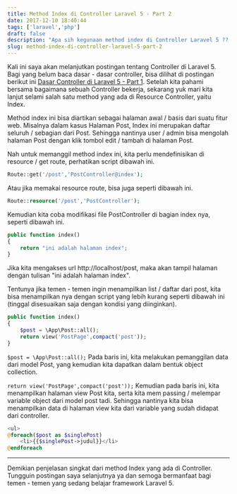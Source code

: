```yaml
---
title: Method Index di Controller Laravel 5 - Part 2
date: 2017-12-10 18:40:44
tags: ['laravel','php']
draft: false
description: "Apa sih kegunaan method index di Controller Laravel 5 ?? Yuk mari kita belajar bareng - bareng mengenai method index di Controller, serta bagaimana menggunakannya."
slug: method-index-di-controller-laravel-5-part-2
---
```


Kali ini saya akan melanjutkan postingan tentang Controller di Laravel 5. Bagi yang belum baca dasar - dasar controller, bisa dilihat di postingan berikut ini [Dasar Controller di Laravel 5 - Part 1](https://nusendra.com/post/dasar-controller-di-laravel-5-part-1). Setelah kita pahami bersama bagaimana sebuah Controller bekerja, sekarang yuk mari kita lanjut selami salah satu method yang ada di Resource Controller, yaitu Index.

Method index ini bisa diartikan sebagai halaman awal / basis dari suatu fitur web. Misalnya dalam kasus Halaman Post, Index ini merupakan daftar seluruh / sebagian dari Post. Sehingga nantinya user / admin bisa mengolah halaman Post dengan klik tombol edit / tambah di halaman Post.

Nah untuk memanggil method index ini, kita perlu mendefinisikan di resource / get route, perhatikan script dibawah ini.

```php
Route::get('/post','PostController@index');
```

Atau jika memakai resource route, bisa juga seperti dibawah ini.

```php
Route::resource('/post','PostController');
```

Kemudian kita coba modifikasi file PostController di bagian index nya, seperti dibawah ini.

```php
public function index()
{
    return "ini adalah halaman index";
}
```

Jika kita mengakses url http://localhost/post, maka akan tampil halaman dengan tulisan "ini adalah halaman index".

Tentunya jika temen - temen ingin menampilkan list / daftar dari post, kita bisa menampilkan nya dengan script yang lebih kurang seperti dibawah ini (tinggal disesuaikan saja dengan kondisi yang diinginkan).

```php
public function index()
{
    $post = \App\Post::all();
    return view('PostPage',compact('post'));
}
```

`$post = \App\Post::all();` Pada baris ini, kita melakukan pemanggilan data dari model Post, yang kemudian kita dapatkan dalam bentuk object collection.

`return view('PostPage',compact('post'));` Kemudian pada baris ini, kita menampilkan halaman view Post kita, serta kita mem passing / melempar variable object dari model post tadi. Sehingga nantinya kita bisa menampilkan data di halaman view kita dari variable yang sudah didapat dari controller.

```php
<ul>
@foreach($post as $singlePost)
    <li>{{$singlePost->judul}}</li>
@endforeach
```

<hr/>

Demikian penjelasan singkat dari method Index yang ada di Controller. Tungguin postingan saya selanjutnya ya dan semoga bermanfaat bagi temen - temen yang sedang belajar framework Laravel 5.
